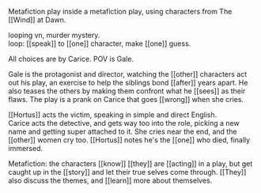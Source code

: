 Metafiction play inside a metafiction play, using characters from The [[Wind]] at Dawn.  
  
looping vn, murder mystery.  
loop: [[speak]] to [[one]] character, make [[one]] guess.  
  
All choices are by Carice. POV is Gale.  
  
Gale is the protagonist and director, watching the [[other]] characters act out his play, an exercise to help the siblings bond [[after]] years apart. He also teases the others by making them confront what he [[sees]] as their flaws. The play is a prank on Carice that goes [[wrong]] when she cries.  
  
[[Hortus]] acts the victim, speaking in simple and direct English.  
Carice acts the detective, and gets way too into the role, picking a new name and getting super attached to it. She cries near the end, and the [[other]] women cry too. [[Hortus]] notes he's the [[one]] who died, finally immersed.  
  
Metafiction: the characters [[know]] [[they]] are [[acting]] in a play, but get caught up in the [[story]] and let their true selves come through. [[They]] also discuss the themes, and [[learn]] more about themselves.